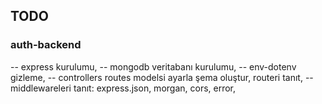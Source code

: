 ## TODO

### auth-backend

-- express kurulumu,
-- mongodb veritabanı kurulumu,
-- env-dotenv gizleme,
-- controllers routes modelsi ayarla şema oluştur, routeri tanıt,
-- middlewareleri tanıt: express.json, morgan, cors, error,
